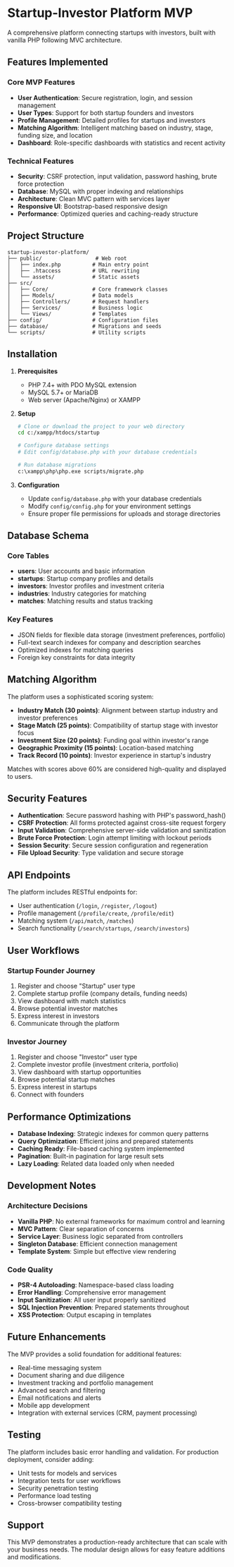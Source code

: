 # Startup-Investor Platform MVP

A comprehensive platform connecting startups with investors, built with vanilla PHP following MVC architecture.

## Features Implemented

### Core MVP Features
- **User Authentication**: Secure registration, login, and session management
- **User Types**: Support for both startup founders and investors
- **Profile Management**: Detailed profiles for startups and investors
- **Matching Algorithm**: Intelligent matching based on industry, stage, funding size, and location
- **Dashboard**: Role-specific dashboards with statistics and recent activity

### Technical Features
- **Security**: CSRF protection, input validation, password hashing, brute force protection
- **Database**: MySQL with proper indexing and relationships
- **Architecture**: Clean MVC pattern with services layer
- **Responsive UI**: Bootstrap-based responsive design
- **Performance**: Optimized queries and caching-ready structure

## Project Structure

```
startup-investor-platform/
├── public/                 # Web root
│   ├── index.php          # Main entry point
│   ├── .htaccess          # URL rewriting
│   └── assets/            # Static assets
├── src/
│   ├── Core/              # Core framework classes
│   ├── Models/            # Data models
│   ├── Controllers/       # Request handlers
│   ├── Services/          # Business logic
│   └── Views/             # Templates
├── config/                # Configuration files
├── database/              # Migrations and seeds
└── scripts/               # Utility scripts
```

## Installation

1. **Prerequisites**
   - PHP 7.4+ with PDO MySQL extension
   - MySQL 5.7+ or MariaDB
   - Web server (Apache/Nginx) or XAMPP

2. **Setup**
   ```bash
   # Clone or download the project to your web directory
   cd c:/xampp/htdocs/startup
   
   # Configure database settings
   # Edit config/database.php with your database credentials
   
   # Run database migrations
   c:\xampp\php\php.exe scripts/migrate.php
   ```

3. **Configuration**
   - Update `config/database.php` with your database credentials
   - Modify `config/config.php` for your environment settings
   - Ensure proper file permissions for uploads and storage directories

## Database Schema

### Core Tables
- **users**: User accounts and basic information
- **startups**: Startup company profiles and details
- **investors**: Investor profiles and investment criteria
- **industries**: Industry categories for matching
- **matches**: Matching results and status tracking

### Key Features
- JSON fields for flexible data storage (investment preferences, portfolio)
- Full-text search indexes for company and description searches
- Optimized indexes for matching queries
- Foreign key constraints for data integrity

## Matching Algorithm

The platform uses a sophisticated scoring system:

- **Industry Match (30 points)**: Alignment between startup industry and investor preferences
- **Stage Match (25 points)**: Compatibility of startup stage with investor focus
- **Investment Size (20 points)**: Funding goal within investor's range
- **Geographic Proximity (15 points)**: Location-based matching
- **Track Record (10 points)**: Investor experience in startup's industry

Matches with scores above 60% are considered high-quality and displayed to users.

## Security Features

- **Authentication**: Secure password hashing with PHP's password_hash()
- **CSRF Protection**: All forms protected against cross-site request forgery
- **Input Validation**: Comprehensive server-side validation and sanitization
- **Brute Force Protection**: Login attempt limiting with lockout periods
- **Session Security**: Secure session configuration and regeneration
- **File Upload Security**: Type validation and secure storage

## API Endpoints

The platform includes RESTful endpoints for:
- User authentication (`/login`, `/register`, `/logout`)
- Profile management (`/profile/create`, `/profile/edit`)
- Matching system (`/api/match`, `/matches`)
- Search functionality (`/search/startups`, `/search/investors`)

## User Workflows

### Startup Founder Journey
1. Register and choose "Startup" user type
2. Complete startup profile (company details, funding needs)
3. View dashboard with match statistics
4. Browse potential investor matches
5. Express interest in investors
6. Communicate through the platform

### Investor Journey
1. Register and choose "Investor" user type
2. Complete investor profile (investment criteria, portfolio)
3. View dashboard with startup opportunities
4. Browse potential startup matches
5. Express interest in startups
6. Connect with founders

## Performance Optimizations

- **Database Indexing**: Strategic indexes for common query patterns
- **Query Optimization**: Efficient joins and prepared statements
- **Caching Ready**: File-based caching system implemented
- **Pagination**: Built-in pagination for large result sets
- **Lazy Loading**: Related data loaded only when needed

## Development Notes

### Architecture Decisions
- **Vanilla PHP**: No external frameworks for maximum control and learning
- **MVC Pattern**: Clear separation of concerns
- **Service Layer**: Business logic separated from controllers
- **Singleton Database**: Efficient connection management
- **Template System**: Simple but effective view rendering

### Code Quality
- **PSR-4 Autoloading**: Namespace-based class loading
- **Error Handling**: Comprehensive error management
- **Input Sanitization**: All user input properly sanitized
- **SQL Injection Prevention**: Prepared statements throughout
- **XSS Protection**: Output escaping in templates

## Future Enhancements

The MVP provides a solid foundation for additional features:
- Real-time messaging system
- Document sharing and due diligence
- Investment tracking and portfolio management
- Advanced search and filtering
- Email notifications and alerts
- Mobile app development
- Integration with external services (CRM, payment processing)

## Testing

The platform includes basic error handling and validation. For production deployment, consider adding:
- Unit tests for models and services
- Integration tests for user workflows
- Security penetration testing
- Performance load testing
- Cross-browser compatibility testing

## Support

This MVP demonstrates a production-ready architecture that can scale with your business needs. The modular design allows for easy feature additions and modifications.
